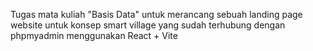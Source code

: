 Tugas mata kuliah "Basis Data" untuk merancang sebuah landing page website untuk konsep smart village yang sudah terhubung dengan phpmyadmin menggunakan React + Vite
